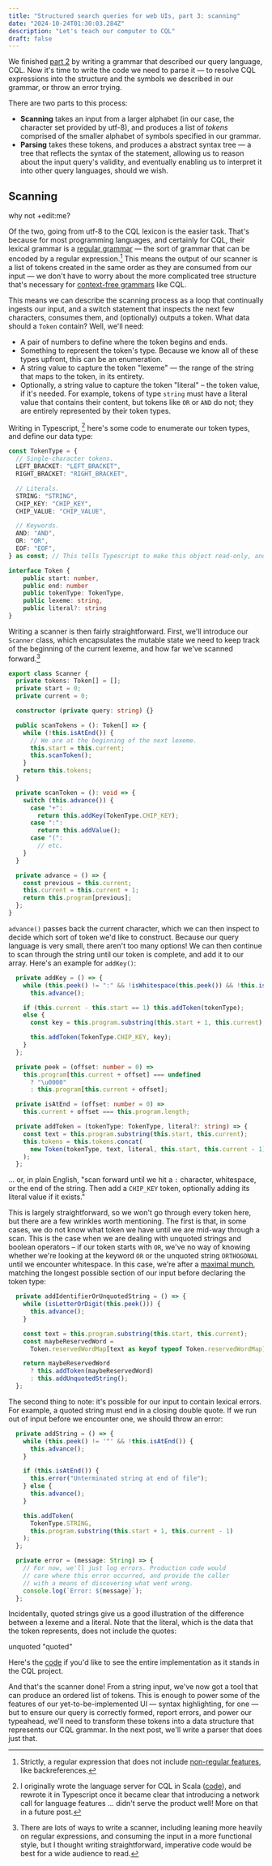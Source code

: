 ```yaml
---
title: "Structured search queries for web UIs, part 3: scanning"
date: "2024-10-24T01:30:03.284Z"
description: "Let's teach our computer to CQL"
draft: false
---
```


We finished [part 2](./structured-search-part-2) by writing a grammar that described our query language, CQL. Now it's time to write the code we need to parse it — to resolve CQL expressions into the structure and the symbols we described in our grammar, or throw an error trying.

There are two parts to this process:

- **Scanning** takes an input from a larger alphabet (in our case, the character set provided by utf-8), and produces a list of _tokens_ comprised of the smaller alphabet of symbols specified in our grammar.
- **Parsing** takes these tokens, and produces a abstract syntax tree — a tree that reflects the syntax of the statement, allowing us to reason about the input query's validity, and eventually enabling us to interpret it into other query languages, should we wish.

## Scanning

<div data-scanner>why not +edit:me?</div>

Of the two, going from utf-8 to the CQL lexicon is the easier task. That's because for most programming languages, and certainly for CQL, their lexical grammar is a [regular grammar](https://en.wikipedia.org/wiki/Regular_language) — the sort of grammar that can be encoded by a regular expression.[^1] This means the output of our scanner is a list of tokens created in the same order as they are consumed from our input — we don't have to worry about the more complicated tree structure that's necessary for [context-free grammars](https://en.wikipedia.org/wiki/Context-free_grammar) like CQL.

This means we can describe the scanning process as a loop that continually ingests our input, and a switch statement that inspects the next few characters, consumes them, and (optionally) outputs a token. What data should a `Token` contain? Well, we'll need:

- A pair of numbers to define where the token begins and ends.
- Something to represent the token's type. Because we know all of these types upfront, this can be an enumeration.
- A string value to capture the token "lexeme" — the range of the string that maps to the token, in its entirety.
- Optionally, a string value to capture the token "literal" – the token value, if it's needed. For example, tokens of type `string` must have a literal value that contains their content, but tokens like `OR` or `AND` do not; they are entirely represented by their token types.

Writing in Typescript, [^2] here's some code to enumerate our token types, and define our data type:

```typescript
const TokenType = {
  // Single-character tokens.
  LEFT_BRACKET: "LEFT_BRACKET",
  RIGHT_BRACKET: "RIGHT_BRACKET",

  // Literals.
  STRING: "STRING",
  CHIP_KEY: "CHIP_KEY",
  CHIP_VALUE: "CHIP_VALUE",

  // Keywords.
  AND: "AND",
  OR: "OR",
  EOF: "EOF",
} as const; // This tells Typescript to make this object read-only, and narrow its literal type.

interface Token {
    public start: number,
    public end: number
    public tokenType: TokenType,
    public lexeme: string,
    public literal?: string
}
```

Writing a scanner is then fairly straightforward. First, we'll introduce our `Scanner` class, which encapsulates the mutable state we need to keep track of the beginning of the current lexeme, and how far we've scanned forward.[^3]

```typescript
export class Scanner {
  private tokens: Token[] = [];
  private start = 0;
  private current = 0;

  constructor (private query: string) {}

  public scanTokens = (): Token[] => {
    while (!this.isAtEnd()) {
      // We are at the beginning of the next lexeme.
      this.start = this.current;
      this.scanToken();
    }
    return this.tokens;
  }

  private scanToken = (): void => {
    switch (this.advance()) {
      case "+":
        return this.addKey(TokenType.CHIP_KEY);
      case ":":
        return this.addValue();
      case "(":
        // etc.
    }
  }

  private advance = () => {
    const previous = this.current;
    this.current = this.current + 1;
    return this.program[previous];
  };
}
```

`advance()` passes back the current character, which we can then inspect to decide which sort of token we'd like to construct. Because our query language is very small, there aren't too many options! We can then continue to scan through the string until our token is complete, and add it to our array. Here's an example for `addKey()`:

```typescript
  private addKey = () => {
    while (this.peek() != ":" && !isWhitespace(this.peek()) && !this.isAtEnd())
      this.advance();

    if (this.current - this.start == 1) this.addToken(tokenType);
    else {
      const key = this.program.substring(this.start + 1, this.current);

      this.addToken(TokenType.CHIP_KEY, key);
    }
  };

  private peek = (offset: number = 0) =>
    this.program[this.current + offset] === undefined
      ? "\u0000"
      : this.program[this.current + offset];

  private isAtEnd = (offset: number = 0) =>
    this.current + offset === this.program.length;

  private addToken = (tokenType: TokenType, literal?: string) => {
    const text = this.program.substring(this.start, this.current);
    this.tokens = this.tokens.concat(
      new Token(tokenType, text, literal, this.start, this.current - 1)
    );
  };
```

... or, in plain English, "scan forward until we hit a `:` character, whitespace, or the end of the string. Then add a `CHIP_KEY` token, optionally adding its literal value if it exists."

This is largely straightforward, so we won't go through every token here, but there are a few wrinkles worth mentioning. The first is that, in some cases, we do not know what token we have until we are  mid-way through a scan. This is the case when we are dealing with unquoted strings and boolean operators – if our token starts with `OR`, we've no way of knowing whether we're looking at the keyword `OR` or the unquoted string `ORTHOGONAL` until we encounter whitespace. In this case, we're after a [maximal munch](https://en.wiktionary.org/wiki/maximal_munch), matching the longest possible section of our input before declaring the token type:

```typescript
  private addIdentifierOrUnquotedString = () => {
    while (isLetterOrDigit(this.peek())) {
      this.advance();
    }

    const text = this.program.substring(this.start, this.current);
    const maybeReservedWord =
      Token.reservedWordMap[text as keyof typeof Token.reservedWordMap];

    return maybeReservedWord
      ? this.addToken(maybeReservedWord)
      : this.addUnquotedString();
  };
```

The second thing to note: it's possible for our input to contain lexical errors. For example, a quoted string must end in a closing double quote. If we run out of input before we encounter one, we should throw an error:

```typescript
  private addString = () => {
    while (this.peek() != '"' && !this.isAtEnd()) {
      this.advance();
    }

    if (this.isAtEnd()) {
      this.error("Unterminated string at end of file");
    } else {
      this.advance();
    }

    this.addToken(
      TokenType.STRING,
      this.program.substring(this.start + 1, this.current - 1)
    );
  };

  private error = (message: String) => {
    // For now, we'll just log errors. Production code would
    // care where this error occurred, and provide the caller
    // with a means of discovering what went wrong.
    console.log(`Error: ${message}`);
  };
```

Incidentally, quoted strings give us a good illustration of the difference between a lexeme and a literal. Note that the literal, which is the data that the token represents, does not include the quotes:

<div data-scanner>unquoted "quoted"</div>

Here's the [code](https://github.com/guardian/cql/blob/f89645f4d8079198e0a8d648f37c1d1810b71354/prosemirror-client/src/lang/scanner.ts) if you'd like to see the entire implementation as it stands in the CQL project.

And that's the scanner done! From a string input, we've now got a tool that can produce an ordered list of tokens. This is enough to power some of the features of our yet-to-be-implemented UI — syntax highlighting, for one — but to ensure our query is correctly formed, report errors, and power our typeahead, we'll need to transform these tokens into a data structure that represents our CQL grammar. In the next post, we'll write a parser that does just that.

[^1]: Strictly, a regular expression that does not include [non-regular features](https://en.wikipedia.org/wiki/Regular_expression#Patterns_for_non-regular_languages), like backreferences.
[^2]: I originally wrote the language server for CQL in Scala ([code](https://github.com/guardian/cql/tree/scala/src/main/scala)), and rewrote it in Typescript once it became clear that introducing a network call for language features ... didn't serve the product well!  More on that in a future post.
[^3]: There are lots of ways to write a scanner, including leaning more heavily on regular expressions, and consuming the input in a more functional style, but I thought writing straightforward, imperative code would be best for a wide audience to read.

<style>

.scanner-container {
    display: flex;
    flex-direction: column;
    align-items: center;
    width: 100%;
}

.result-container {
        display: flex;
    align-items: center;
    flex-direction: column;
    width: 100%;
}

.result-container > div {
    max-width: 100%;
    margin-top: 5px;
    overflow-y: scroll;
    margin-bottom: 0;
    padding-bottom: 9rem;
}

.CqlDebug__json {
  display: flex;
}

.CqlDebug__json > div {
  display: flex;
  flex-direction: column;
}

.CqlDebug__mapping {
  display: flex;
  flex-direction: column;
}

.CqlDebug__queryDiagramToken,
.CqlDebug__queryDiagramNode {
  margin-bottom: 6rem;
}

.CqlDebug__queryDiagramNode > .CqlDebug__queryDiagramLabel {
  padding-top: 0rem;
}

.CqlDebug__queryDiagramNode > .CqlDebug__queryDiagramLabel div + div {
  padding-top: 1rem;
}

.Cql__Debug > div {
  flex-grow: 1;
}
.CqlDebug__queryDiagram {
  display: flex;
  white-space: pre;
  font-family: monospace;
}

.CqlDebug__queryDiagramLabel {
  padding-top: 2rem;
  padding-right: 1rem;
  display: flex;
  flex-direction: column;
}

.CqlDebug__queryDiagramContent {
  display: flex;
}

.CqlDebug__queryBox {
  position: relative;
  display: flex;
  flex-direction: column;
  flex-grow: 0;
  width: 25px;
  padding: 1rem 0;
}

.CqlDebug__queryBox--offset > .CqlDebug__originalChar {
  position: relative;
  left: 50%;
  top: -2rem;
}

.CqlDebug__queryBox--offset > .CqlDebug__queryChar {
  position: relative;
  left: -50%;
}

.CqlDebug__queryBox > div {
  width: 1em;
  height: 1rem;
}

.CqlDebug__originalChar {
  background-color: rgb(49, 78, 55);
}

.CqlDebug__queryChar {
  background-color: #a8e6b5;
}

.CqlDebug__queryChar + .CqlDebug__queryChar {
  margin-top: 3px;
}

.CqlDebug__queryCharAlt {
  background-color: #f7bbff;
}

.CqlDebug__nodeChar {
  background-color: rgb(130, 82, 82);
  position: absolute;
  bottom: 1rem;
  left: -50%;
}

.CqlDebug__nodeLabel,
.CqlDebug__tokenLabel {
  position: absolute;
  top: 5rem;
  width: 1em;
  transform: rotate(90deg);
}

.CqlDebug__nodeLabel {
  left: 50%;
}

.CqlDebug__nodeDiagram {
  display: flex;
}

.CqlSandbox {
  margin-top: 30px;
}

.CqlSandbox__query-results {
  display: flex;
}

.CqlSandbox__query-results > div {
  flex-grow: 1;
}
</style>

<script id="page-script" type="module">
    "use strict";
    var _a;
    const TokenType = {
        // Single-character tokens.
        PLUS: "PLUS",
        COLON: "COLON",
        AT: "AT",
        LEFT_BRACKET: "LEFT_BRACKET",
        RIGHT_BRACKET: "RIGHT_BRACKET",
        // Literals.
        STRING: "STRING",
        NUMBER: "NUMBER",
        QUERY_OUTPUT_MODIFIER_KEY: "QUERY_OUTPUT_MODIFIER_KEY",
        CHIP_KEY: "CHIP_KEY",
        CHIP_VALUE: "CHIP_VALUE",
        // Keywords.
        AND: "AND",
        OR: "OR",
        EOF: "EOF",
    };
    class Token {
        constructor(tokenType, lexeme, literal, start, end) {
            this.tokenType = tokenType;
            this.lexeme = lexeme;
            this.literal = literal;
            this.start = start;
            this.end = end;
        }
        toString() {
            return `${this.tokenType} ${this.lexeme} ${this.literal} ${this.start}-${this.end}`;
        }
    }
    _a = Token;
    Token.reservedWordMap = {
        AND: TokenType.AND,
        OR: TokenType.OR,
    };
    Token.reservedWordStrs = Object.keys(_a.reservedWordMap);
    const whitespaceR = /\s/;
    const isWhitespace = (str) => whitespaceR.test(str);
    const letterOrDigitR = /[0-9A-z]/;
    const isLetterOrDigit = (str) => letterOrDigitR.test(str);
    class Scanner {
        constructor(program) {
            this.program = program;
            this.tokens = [];
            this.start = 0;
            this.current = 0;
            this.line = 1;
            this.scanTokens = () => {
                while (!this.isAtEnd()) {
                    // We are at the beginning of the next lexeme.
                    this.start = this.current;
                    this.scanToken();
                }
                return this.tokens.concat(new Token(TokenType.EOF, "", undefined, this.current, this.current));
            };
            this.isAtEnd = (offset = 0) => this.current + offset === this.program.length;
            this.scanToken = () => {
                switch (this.advance()) {
                    case "+":
                        this.addKey(TokenType.CHIP_KEY);
                        return;
                    case ":":
                        this.addValue();
                        return;
                    case "(":
                        this.addToken(TokenType.LEFT_BRACKET);
                        return;
                    case ")":
                        this.addToken(TokenType.RIGHT_BRACKET);
                        return;
                    case " ":
                        return;
                    case "\r":
                    case "\t":
                    case '"':
                        this.addString();
                        return;
                    default:
                        this.addIdentifierOrUnquotedString();
                        return;
                }
            };
            this.addKey = (tokenType) => {
                while (this.peek() != ":" && !isWhitespace(this.peek()) && !this.isAtEnd())
                    this.advance();
                if (this.current - this.start == 1)
                    this.addToken(tokenType);
                else {
                    const key = this.program.substring(this.start + 1, this.current);
                    this.addToken(tokenType, key);
                }
            };
            this.addValue = () => {
                while (!isWhitespace(this.peek()) && !this.isAtEnd())
                    this.advance();
                if (this.current - this.start == 1) {
                    this.addToken(TokenType.CHIP_VALUE);
                }
                else {
                    const value = this.program.substring(this.start + 1, this.current);
                    this.addToken(TokenType.CHIP_VALUE, value);
                }
            };
            this.addIdentifierOrUnquotedString = () => {
                while (isLetterOrDigit(this.peek())) {
                    this.advance();
                }
                const text = this.program.substring(this.start, this.current);
                const maybeReservedWord = Token.reservedWordMap[text];
                return maybeReservedWord
                    ? this.addToken(maybeReservedWord)
                    : this.addUnquotedString();
            };
            this.addUnquotedString = () => {
                while (
                // Consume whitespace up until the last whitespace char
                (!isWhitespace(this.peek()) ||
                    isWhitespace(this.peek(1)) ||
                    this.isAtEnd(1)) &&
                    this.peek() != ")" &&
                    !this.isAtEnd()) {
                    this.advance();
                }
                this.addToken(TokenType.STRING, this.program.substring(this.start, this.current));
            };
            this.addString = () => {
                while (this.peek() != '"' && !this.isAtEnd()) {
                    this.advance();
                }
                if (this.isAtEnd()) {
                    this.error(this.line, "Unterminated string at end of file");
                }
                else {
                    this.advance();
                }
                this.addToken(TokenType.STRING, this.program.substring(this.start + 1, this.current - 1));
            };
            this.addToken = (tokenType, literal) => {
                const text = this.program.substring(this.start, this.current);
                this.tokens = this.tokens.concat(new Token(tokenType, text, literal, this.start, this.current - 1));
            };
            this.advance = () => {
                const previous = this.current;
                this.current = this.current + 1;
                return this.program[previous];
            };
            this.peek = (offset = 0) => this.program[this.current + offset] === undefined
                ? "\u0000"
                : this.program[this.current + offset];
            this.error = (line, message) => this.report(line, "", message);
            this.report = (line, where, message) => {
                console.log(`[line ${line}] Error${where}: ${message}`);
            };
        }
    }

    const getDebugTokenHTML = (tokens) => {
        let html = `
        <div class="CqlDebug__queryDiagram CqlDebug__queryDiagramToken">
        <div class="CqlDebug__queryDiagramLabel">
            <div>Lexeme</div>
            <div>Literal</div>
        </div>
        <div class="CqlDebug__queryDiagramContent">`;
        tokens.forEach((token, index) => {
            var _b, _c;
            html += `${Array(Math.max(1, token.lexeme.length))
                .fill(undefined)
                .map((_, index) => {
                var _b, _c;
                const lexemeChar = token.lexeme[index];
                const literalOffset = ((_b = token.literal) === null || _b === void 0 ? void 0 : _b.length) === token.lexeme.length ? 0 : 1;
                const literalChar = (_c = token.literal) === null || _c === void 0 ? void 0 : _c[index - literalOffset];
                return `
            <div class="CqlDebug__queryBox">
            <div class="CqlDebug__queryIndex">${token.start + index}</div>
            ${lexemeChar !== undefined
                    ? `<div class="CqlDebug__queryChar">${lexemeChar}</div>`
                    : ""}
                ${literalChar !== undefined
                    ? `<div class="CqlDebug__queryChar CqlDebug__queryCharAlt">${literalChar}</div>`
                    : ""}
            ${index === 0
                    ? `<div class="CqlDebug__tokenLabel">${token.tokenType}</div>`
                    : ""}
            </div>`;
            })
                .join("")}
        ${((_b = tokens[index + 1]) === null || _b === void 0 ? void 0 : _b.start) > token.end + 1 && ((_c = tokens[index + 1]) === null || _c === void 0 ? void 0 : _c.tokenType) !== "EOF" && token.tokenType !== "EOF"
                ? `<div class="CqlDebug__queryBox"><div class="CqlDebug__queryIndex">${token.end + 1}</div></div>`
                : ""}`;
        });
        html += "</div></div>";
        return html;
    }

    // Userland

    const createScanner = (el, initialQuery) => {
        el.innerHTML = "";
        el.classList.add("scanner-container")
        const input = document.createElement("input");
        input.value = initialQuery;
        el.appendChild(input);
        const resultContainer = document.createElement("div");
        resultContainer.classList.add("result-container");
        el.appendChild(resultContainer);

        const applyScan = value => {
            const scanner = new Scanner(value);
            const tokens = scanner.scanTokens();
            resultContainer.innerHTML = getDebugTokenHTML(tokens);
        }

        input.addEventListener("input", e => {
            const value = e.target.value;
            applyScan(value);
        })

        applyScan(initialQuery);
    }

    document.querySelectorAll("[data-scanner]").forEach(el => {
        createScanner(el, el.innerText)
    });
</script>
